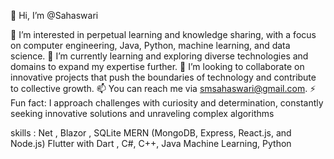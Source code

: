 👋 Hi, I’m @Sahaswari

👀 I’m interested in perpetual learning and knowledge sharing, with a focus on computer engineering, Java, Python, machine learning, and data science.
🌱 I’m currently learning and exploring diverse technologies and domains to expand my expertise further.
💞️ I’m looking to collaborate on innovative projects that push the boundaries of technology and contribute to collective growth.
📫 You can reach me via smsahaswari@gmail.com.
⚡ Fun fact: I approach challenges with curiosity and determination, constantly seeking innovative solutions and unraveling complex algorithms


skills : Net , Blazor , SQLite
         MERN (MongoDB, Express, React.js, and Node.js)
         Flutter with Dart , C#, C++, Java
         Machine Learning, Python


<!---
Sahaswari/Sahaswari is a ✨ special ✨ repository because its `README.md` (this file) appears on your GitHub profile.
You can click the Preview link to take a look at your changes.
--->
